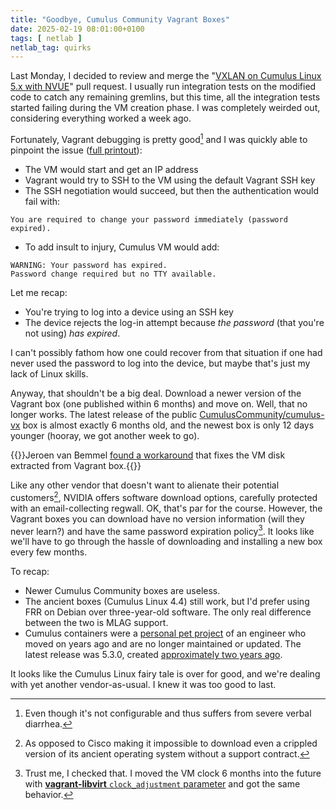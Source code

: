 ```yaml
---
title: "Goodbye, Cumulus Community Vagrant Boxes"
date: 2025-02-19 08:01:00+0100
tags: [ netlab ]
netlab_tag: quirks
---
```

Last Monday, I decided to review and merge the "[VXLAN on Cumulus Linux 5.x with NVUE](https://github.com/ipspace/netlab/pull/1832)" pull request. I usually run integration tests on the modified code to catch any remaining gremlins, but this time, all the integration tests started failing during the VM creation phase. I was completely weirded out, considering everything worked a week ago.

Fortunately, Vagrant debugging is pretty good[^VD] and I was quickly able to pinpoint the issue ([full printout](https://github.com/ipspace/netlab/issues/1781#issuecomment-2663343672)):
<!--more-->
[^VD]: Even though it's not configurable and thus suffers from severe verbal diarrhea.

* The VM would start and get an IP address
* Vagrant would try to SSH to the VM using the default Vagrant SSH key
* The SSH negotiation would succeed, but then the authentication would fail with:

```
You are required to change your password immediately (password expired).
```

* To add insult to injury, Cumulus VM would add:

```
WARNING: Your password has expired.
Password change required but no TTY available.
```

Let me recap:

* You're trying to log into a device using an SSH key
* The device rejects the log-in attempt because *the password* (that you're not using) *has expired*.

I can't possibly fathom how one could recover from that situation if one had never used the password to log into the device, but maybe that's just my lack of Linux skills.

Anyway, that shouldn't be a big deal. Download a newer version of the Vagrant box (one published within 6 months) and move on. Well, that no longer works. The latest release of the public [CumulusCommunity/cumulus-vx](https://portal.cloud.hashicorp.com/vagrant/discover/CumulusCommunity/cumulus-vx/versions) box is almost exactly 6 months old, and the newest box is only 12 days younger (hooray, we got another week to go).

{{<note info>}}Jeroen van Bemmel [found a workaround](https://github.com/ipspace/netlab/issues/1938#issuecomment-2663860073) that fixes the VM disk extracted from Vagrant box.{{</note>}}

Like any other vendor that doesn't want to alienate their potential customers[^CSCO], NVIDIA offers software download options, carefully protected with an email-collecting regwall. OK, that's par for the course. However, the Vagrant boxes you can download have no version information (will they never learn?) and have the same password expiration policy[^IT]. It looks like we'll have to go through the hassle of downloading and installing a new box every few months.

[^CSCO]: As opposed to Cisco making it impossible to download even a crippled version of its ancient operating system without a support contract.

[^IT]: Trust me, I checked that. I moved the VM clock 6 months into the future with [**vagrant-libvirt** `clock_adjustment` parameter](https://vagrant-libvirt.github.io/vagrant-libvirt/configuration.html#clock) and got the same behavior.

To recap:

* Newer Cumulus Community boxes are useless.
* The ancient boxes (Cumulus Linux 4.4) still work, but I'd prefer using FRR on Debian over three-year-old software. The only real difference between the two is MLAG support.
* Cumulus containers were a [personal pet project](https://github.com/networkop/cx) of an engineer who moved on years ago and are no longer maintained or updated. The latest release was 5.3.0, created [approximately two years ago](https://hub.docker.com/r/networkop/cx/tags).

It looks like the Cumulus Linux fairy tale is over for good, and we're dealing with yet another vendor-as-usual. I knew it was too good to last.

